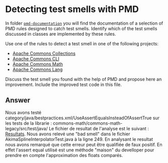 # Detecting test smells with PMD

In folder [`pmd-documentation`](../pmd-documentation) you will find the documentation of a selection of PMD rules designed to catch test smells.
Identify which of the test smells discussed in classes are implemented by these rules.

Use one of the rules to detect a test smell in one of the following projects:

- [Apache Commons Collections](https://github.com/apache/commons-collections)
- [Apache Commons CLI](https://github.com/apache/commons-cli)
- [Apache Commons Math](https://github.com/apache/commons-math)
- [Apache Commons Lang](https://github.com/apache/commons-lang)

Discuss the test smell you found with the help of PMD and propose here an improvement.
Include the improved test code in this file.

## Answer

Nous avons testé category/java/bestpractices.xml/UseAssertEqualsInsteadOfAssertTrue sur les tests de la librarie :
commons-math/commons-math-legacy/src/test/java/
Le fichier de resultat de l'analyse est le suivant : [Resultats](errorBis.html).
Nous avons relevé une "bad smell" dans le fichier AkimaSplineInterpolatorTest.java à la ligne 249. En analysant le resultat 
nous avons remarqué que cette erreur peut être qualifiée de faux positif. En effet l'assert equal utilisé est une méthode 
"maison" du develloper pour prendre en compte l'approximation des floats comparés. 